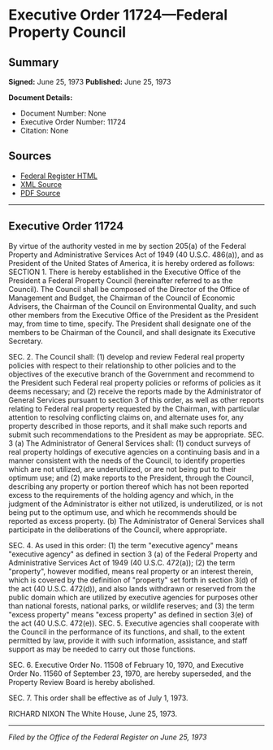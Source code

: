 # Executive Order 11724—Federal Property Council

## Summary

**Signed:** June 25, 1973
**Published:** June 25, 1973

**Document Details:**
- Document Number: None
- Executive Order Number: 11724
- Citation: None

## Sources
- [Federal Register HTML](https://www.presidency.ucsb.edu/documents/executive-order-11724-federal-property-council)
- [XML Source](None)
- [PDF Source](None)

---

## Executive Order 11724

By virtue of the authority vested in me by section 205(a) of the Federal Property and Administrative Services Act of 1949 (40 U.S.C. 486(a)), and as President of the United States of America, it is hereby ordered as follows:
SECTION 1. There is hereby established in the Executive Office of the President a Federal Property Council (hereinafter referred to as the Council). The Council shall be composed of the Director of the Office of Management and Budget, the Chairman of the Council of Economic Advisers, the Chairman of the Council on Environmental Quality, and such other members from the Executive Office of the President as the President may, from time to time, specify. The President shall designate one of the members to be Chairman of the Council, and shall designate its Executive Secretary.

SEC. 2. The Council shall:
    (1) develop and review Federal real property policies with respect to their relationship to other policies and to the objectives of the executive branch of the Government and recommend to the President such Federal real property policies or reforms of policies as it deems necessary; and
    (2) receive the reports made by the Administrator of General Services pursuant to section 3 of this order, as well as other reports relating to Federal real property requested by the Chairman, with particular attention to resolving conflicting claims on, and alternate uses for, any property described in those reports, and it shall make such reports and submit such recommendations to the President as may be appropriate.
SEC. 3 (a) The Administrator of General Services shall:
    (1) conduct surveys of real property holdings of executive agencies on a continuing basis and in a manner consistent with the needs of the Council, to identify properties which are not utilized, are underutilized, or are not being put to their optimum use; and
    (2) make reports to the President, through the Council, describing any property or portion thereof which has not been reported excess to the requirements of the holding agency and which, in the judgment of the Administrator is either not utilized, is underutilized, or is not being put to the optimum use, and which he recommends should be reported as excess property.
(b) The Administrator of General Services shall participate in the deliberations of the Council, where appropriate.

SEC. 4. As used in this order:
    (1) the term "executive agency" means "executive agency" as defined in section 3 (a) of the Federal Property and Administrative Services Act of 1949 (40 U.S.C. 472(a));
    (2) the term "property", however modified, means real property or an interest therein, which is covered by the definition of "property" set forth in section 3(d) of the act (40 U.S.C. 472(d)), and also lands withdrawn or reserved from the public domain which are utilized by executive agencies for purposes other than national forests, national parks, or wildlife reserves; and
    (3) the term "excess property" means "excess property" as defined in section 3(e) of the act (40 U.S.C. 472(e)).
SEC. 5. Executive agencies shall cooperate with the Council in the performance of its functions, and shall, to the extent permitted by law, provide it with such information, assistance, and staff support as may be needed to carry out those functions.

SEC. 6. Executive Order No. 11508 of February 10, 1970, and Executive Order No. 11560 of September 23, 1970, are hereby superseded, and the Property Review Board is hereby abolished.

SEC. 7. This order shall be effective as of July 1, 1973.

RICHARD NIXON
The White House,
June 25, 1973.

---

*Filed by the Office of the Federal Register on June 25, 1973*
